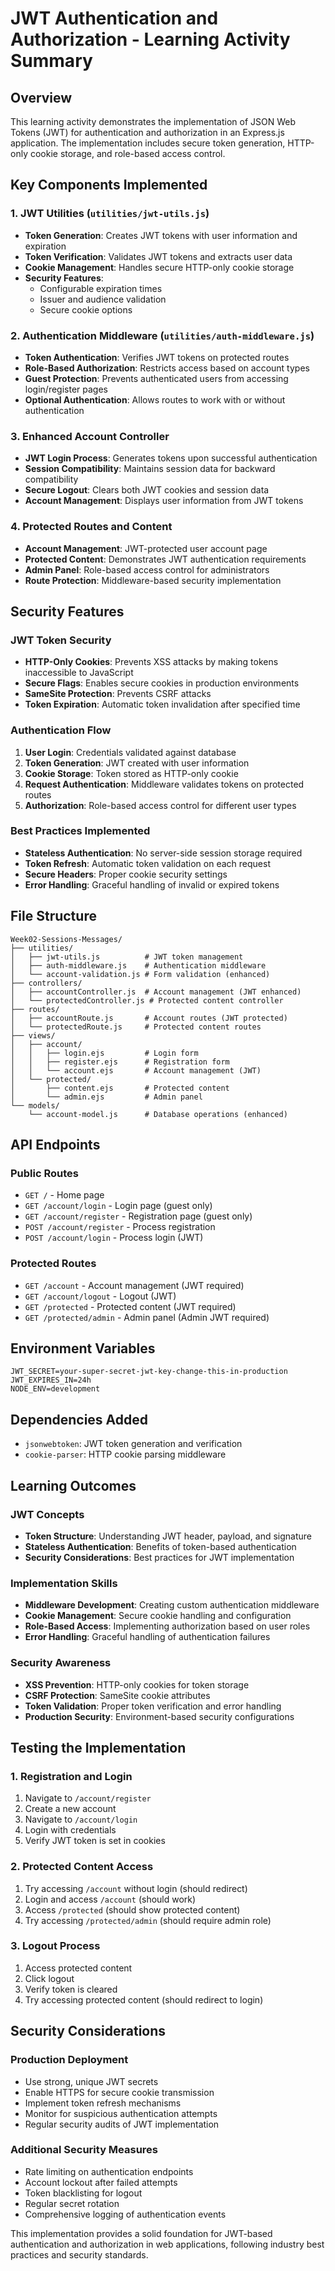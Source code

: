 # JWT Authentication and Authorization - Learning Activity Summary

## Overview
This learning activity demonstrates the implementation of JSON Web Tokens (JWT) for authentication and authorization in an Express.js application. The implementation includes secure token generation, HTTP-only cookie storage, and role-based access control.

## Key Components Implemented

### 1. JWT Utilities (`utilities/jwt-utils.js`)
- **Token Generation**: Creates JWT tokens with user information and expiration
- **Token Verification**: Validates JWT tokens and extracts user data
- **Cookie Management**: Handles secure HTTP-only cookie storage
- **Security Features**: 
  - Configurable expiration times
  - Issuer and audience validation
  - Secure cookie options

### 2. Authentication Middleware (`utilities/auth-middleware.js`)
- **Token Authentication**: Verifies JWT tokens on protected routes
- **Role-Based Authorization**: Restricts access based on account types
- **Guest Protection**: Prevents authenticated users from accessing login/register pages
- **Optional Authentication**: Allows routes to work with or without authentication

### 3. Enhanced Account Controller
- **JWT Login Process**: Generates tokens upon successful authentication
- **Session Compatibility**: Maintains session data for backward compatibility
- **Secure Logout**: Clears both JWT cookies and session data
- **Account Management**: Displays user information from JWT tokens

### 4. Protected Routes and Content
- **Account Management**: JWT-protected user account page
- **Protected Content**: Demonstrates JWT authentication requirements
- **Admin Panel**: Role-based access control for administrators
- **Route Protection**: Middleware-based security implementation

## Security Features

### JWT Token Security
- **HTTP-Only Cookies**: Prevents XSS attacks by making tokens inaccessible to JavaScript
- **Secure Flags**: Enables secure cookies in production environments
- **SameSite Protection**: Prevents CSRF attacks
- **Token Expiration**: Automatic token invalidation after specified time

### Authentication Flow
1. **User Login**: Credentials validated against database
2. **Token Generation**: JWT created with user information
3. **Cookie Storage**: Token stored as HTTP-only cookie
4. **Request Authentication**: Middleware validates tokens on protected routes
5. **Authorization**: Role-based access control for different user types

### Best Practices Implemented
- **Stateless Authentication**: No server-side session storage required
- **Token Refresh**: Automatic token validation on each request
- **Secure Headers**: Proper cookie security settings
- **Error Handling**: Graceful handling of invalid or expired tokens

## File Structure
```
Week02-Sessions-Messages/
├── utilities/
│   ├── jwt-utils.js          # JWT token management
│   ├── auth-middleware.js    # Authentication middleware
│   └── account-validation.js # Form validation (enhanced)
├── controllers/
│   ├── accountController.js  # Account management (JWT enhanced)
│   └── protectedController.js # Protected content controller
├── routes/
│   ├── accountRoute.js       # Account routes (JWT protected)
│   └── protectedRoute.js     # Protected content routes
├── views/
│   ├── account/
│   │   ├── login.ejs         # Login form
│   │   ├── register.ejs      # Registration form
│   │   └── account.ejs       # Account management (JWT)
│   └── protected/
│       ├── content.ejs       # Protected content
│       └── admin.ejs         # Admin panel
└── models/
    └── account-model.js      # Database operations (enhanced)
```

## API Endpoints

### Public Routes
- `GET /` - Home page
- `GET /account/login` - Login page (guest only)
- `GET /account/register` - Registration page (guest only)
- `POST /account/register` - Process registration
- `POST /account/login` - Process login (JWT)

### Protected Routes
- `GET /account` - Account management (JWT required)
- `GET /account/logout` - Logout (JWT)
- `GET /protected` - Protected content (JWT required)
- `GET /protected/admin` - Admin panel (Admin JWT required)

## Environment Variables
```env
JWT_SECRET=your-super-secret-jwt-key-change-this-in-production
JWT_EXPIRES_IN=24h
NODE_ENV=development
```

## Dependencies Added
- `jsonwebtoken`: JWT token generation and verification
- `cookie-parser`: HTTP cookie parsing middleware

## Learning Outcomes

### JWT Concepts
- **Token Structure**: Understanding JWT header, payload, and signature
- **Stateless Authentication**: Benefits of token-based authentication
- **Security Considerations**: Best practices for JWT implementation

### Implementation Skills
- **Middleware Development**: Creating custom authentication middleware
- **Cookie Management**: Secure cookie handling and configuration
- **Role-Based Access**: Implementing authorization based on user roles
- **Error Handling**: Graceful handling of authentication failures

### Security Awareness
- **XSS Prevention**: HTTP-only cookies for token storage
- **CSRF Protection**: SameSite cookie attributes
- **Token Validation**: Proper token verification and error handling
- **Production Security**: Environment-based security configurations

## Testing the Implementation

### 1. Registration and Login
1. Navigate to `/account/register`
2. Create a new account
3. Navigate to `/account/login`
4. Login with credentials
5. Verify JWT token is set in cookies

### 2. Protected Content Access
1. Try accessing `/account` without login (should redirect)
2. Login and access `/account` (should work)
3. Access `/protected` (should show protected content)
4. Try accessing `/protected/admin` (should require admin role)

### 3. Logout Process
1. Access protected content
2. Click logout
3. Verify token is cleared
4. Try accessing protected content (should redirect to login)

## Security Considerations

### Production Deployment
- Use strong, unique JWT secrets
- Enable HTTPS for secure cookie transmission
- Implement token refresh mechanisms
- Monitor for suspicious authentication attempts
- Regular security audits of JWT implementation

### Additional Security Measures
- Rate limiting on authentication endpoints
- Account lockout after failed attempts
- Token blacklisting for logout
- Regular secret rotation
- Comprehensive logging of authentication events

This implementation provides a solid foundation for JWT-based authentication and authorization in web applications, following industry best practices and security standards.
